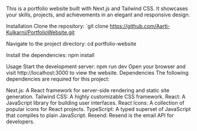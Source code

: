 This is a portfolio website built with Next.js and Tailwind CSS. It showcases your skills, projects, and achievements in an elegant and responsive design.

Installation
Clone the repository: `git clone https://github.com/Aarti-Kulkarni/PortfolioWebsite.git

Navigate to the project directory: cd portfolio-website

Install the dependencies: npm install

Usage
Start the development server: npm run dev
Open your browser and visit http://localhost:3000 to view the website.
Dependencies
The following dependencies are required for this project:

Next.js: A React framework for server-side rendering and static site generation.
Tailwind CSS: A highly customizable CSS framework.
React: A JavaScript library for building user interfaces.
React Icons: A collection of popular icons for React projects.
TypeScript: A typed superset of JavaScript that compiles to plain JavaScript.
Resend: Resend is the email API for developers.

